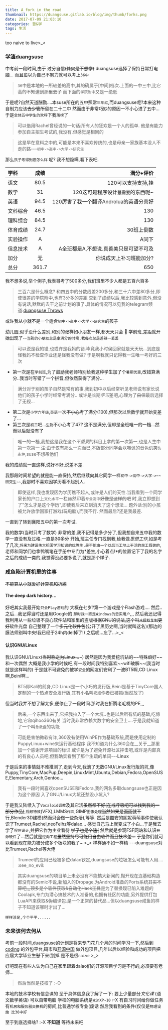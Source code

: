```yaml
---
title: A fork in the road
thumbnail: https://duangsuse.gitlab.io/blog/img/thumb/forks.png
date: 2017-07-09 21:03:10
categories: 哲&学
tags: 生活
---
```

too naive to live>_<
### 学渣duangsuse
中考前一段时间,由于 过分自信~~(其实是不想学)~~ duangsuse选择了保持日常打电脑...
而且蛮以为自己不努力就可以考上`36中`
>`36`中是本地的一所较差的高中,其的确属于\[中间\]档次.上面的一中三中,比它 ~~高的不知道到那里去了~~ 而下面的`学院附中`又是一绝低

于是呢?自然天道酬勤....本suse所在的五中照常`年年红`,而duangsuse呢?本来这种自制力应该~~去少管所~~留在二十二中
然而由于非常巧妙的原因一不小心进了五中...于是`全体五中学生的欢呼`下我`落榜`了
>可以借用Rachel曾经说的一句话:所有人的狂欢是一个人的孤单. 他是有能力参加自主招生考试的,我没有.但感觉是相同的

>这是早在意料之中的,可能是本来不喜欢传统的,也是母亲一家族基本没人不走的路---`初中->高中->大学->研究生`

那么`孩子考得到底怎么样` 呢? 我不想隐瞒,看下表吧.

学科|成绩|满分+评价
:--|:--:|--:
语文|80.5|120可以支持支持,挂
数学|31|120这可是程序设计`蕞需要`的东西呢~
英语|94.5|120厉害了我一个翻译Androlua的英语分真好
文科综合|46.5|130
理科综合|84.5|130
体育成绩|24.7|30班上倒数
实验操作|A|A同下
信息技术|A|A全班都是A,不想说.真善美只是可望不可及
加分|无|你说成天上补习班能加分?
总分|361.7|650

我不想多说,举个例子,我表哥考了500多分,我们班里不少人都是五百六百多
>三百六是什么概念?  和四五中的分数线差200多分,和三十六中差80多分,即使很差的学院附中,也有3分多的差距
查到了成绩以后,我比较感到意外,但没有说话,默默的去干之前计划的事了.具体的情况可以见我的telegram频道:[duangsuse Throws](https://t.me/dsuset)

或许我从小就不是一个适合`初中->高中->大学->研究生`的孩子

幼儿园,似乎没什么差别,和别的~~张祥如~~小朋友一样,都天天只会 :pill:
学前班,差距就开始出现了--`当别的小朋友总是拿满分的时候,我每次总是差辣一丢丢`
>可以说是我的错,也或许是我妈的错.毕竟我小时侯回家就是天天玩...到底是怪我妈不检查作业还是怪我没有做?
于是啊我就只记得我一生唯一考好的三次
+ 第一次是在`学前班`,为了鼓励我老师特别给我这种学生加了个`暑期优惠`,改错算满分..我当时写错了一个拼音,但依然获得了满分...
>满分对于别的孩子自然是常有的事,我到初中以后经常听见老师说有家长说他们的孩子小学时经常考满分..
>或许是长期*学习*差吧,心理为了~~自保~~最后选择了无视...
+ 第二次是`小学六年级`,`英语`一次~~不小心~~考了满分(100),但那次以后数学就开始变差了...
+ 第三次是`初三`吧...`生物`不小心考了47? 这不是满分,但却是全班唯一的一档...然而以后就没有了
>唯一的一档,我想这是我在这个*不重要*的科目上拿的第一次第一,也是人生中第一次第一
>注:由于仅有那么一次而已,本版部分同学会以嘲讽的音色讥笑`伤永仲`,suse不想吊他们

我的成绩就一直这样,说好不好,说差不差.

我那段时间希望的就是能一直保持,然后继续向其它同学一样`初中->高中->大学->~~研究生~~`,我那时不喜欢因学历看不起别人.
>即使这样,我也发现因为学历瞧不起人,或许是人们的天性.当我看到一个同学家长的户口上`文化水平`一栏赫然印着`专业高中`~~好像是这样的吧~~ 时,我立即想到了"怎么才是这个学历",即使我后来立刻消灭了这个想法...
>题外话:别的小孩被允许放学回家打游戏(玩电脑),而我不行. 然而最后?还是我最差.

一直到了转到襄阳五中的第一次考试.

我的数学(当时只考了数学) 非常的差,我不记得是多少分了,但我想自来五中我的数学一直没有及过格.一直是~~30多分~~
开始,班主任专门找到我,给我做*思想工作*,如是考了几次,`将来为建设伟大祖国学习知识的优等生,是不能由一个以后当工地上干活的民工假装的`,老师和同学们也拿鸭嘴笔在手册中专门为*差生,小心着点!*的位置记下了我的名字
之后的成绩一类的,我觉得没必要多说了,就是那个样子.

### 咸鱼陷计算机里的往事
~~不能算从小就爱好计算机和折腾~~
#### The deep dark history...
好吧其实我最开始`只会Play游戏`的
大概在七岁?第一个游戏是个Flash游戏.... 
然后..之后...我记得当时还是用Google的
`那时我一直是Windows的忠实用户`,,,
然后我还记得我利用从一些垃圾不良心软件站和家里的盗版~~根据GNU的说法,这个叫`未授权复制`更好~~软件光盘
自己整理了一个~~多元化软件包~~(公开了黑历史啊,当时就叫这名)(那边的膜法师别叫中央!我已经于24h内del掉了!)
之后呢...忘了...>_<
#### 认识GNU/Linux
我认识GNU/Linux(~~当时称之为Linux...~~~) 居然是因为我爱挖坑钻的~~特殊癖好~~和一次偶然
大概是我小学的时候吧,有一段时间我特别喜欢~~wifi破解~~(我当时就是这样叫的)
于是就不可避免的被学`安全`的网友们安利了一波BT5啊,CD Linux啊,Beini啊...
>BT5即Kali的前身,CD Linux是一个小巧的发行版,Beini是基于TinyCore国人定制的一个热点安全发行版,其有小名叫`奶瓶`~~作者已被抓~~(当然放了)

但当时我并不想了解太多,便停止了一段时间.那时我在折腾老毛桃的PE,,,
>后来,一个东西出来了,它把我拉入了一个大坑..也是以后所有坑的基础,吃惊地,它和qihoo360有关
当时我非常依赖大数字的安全卫士....于是我就知道了一个叫`急救盘`的功能

>可能是害怕微软有诈,360没有使用WinPE作为基础系统,而是使用定制的PuppyLinux+wine来运行基础程序
我不知道为什么360会在__关于__那里加一个感谢开源项目的标识.或许是为了避免开源社区抨击吧,或许是内部真的有良心人员吧,但我确实看到了那个生疏的单词---__Linux__

于是后来的事情就不难推测了,走到今天,我淌了无数GNU/Linux发行版的坑,像Puppy,TinyCore,MacPup,Deepin,LinuxMint,Ubuntu,Debian,Fedora,OpenSUSE,Elementary,Arch,Gentoo...
>我有一段时间喜欢openSUSE和Fedora,我的网名多取duangsuse也正是因为这个原因
入了GNU/Linux大坑还愁没小坑入?

于是我又陆续入了`Vocaloid调教`及其它活~~虽然都不好(在戒呼吸吧可以找到我的一部分作品)~~,`视频特效`(VFX),LMMS`作曲`,GIMP`图像处理`~~当然如果是画画就不行~~,Blender3D建模~~(然而只会做一些杂活)~~,等等.
然后是酷安的妮妮萌萌事件使我认识了Trumeet,Rachel,neoFelhz等dalao...
感觉自己马上就变成了小白...于是我去学了`程序设计`,并把它作为主业看待 ~~学了也是个渣(~~
然后就是参观FSF网站和认识`开源硬件`了...然后就是`逆向工程`~~虽然坚持尽可能用自由软件而且技术差...~~
于是你们就可以看到现在能力被分成多个板块的我了~ >_<
样样通不如一样精 ---duangsuse对比Trumeet,Rachel等大佬
>Trumeet的应用已经被多位dalao钦定,duangsuse的垃圾怎么可能有人用.... :see\_no\_evil:

>其实duangsuse的项目单上未必没有不能搞大新闻的,抛开现在连基础构造都没有的Semic不说,新加入的Dropage,为Android准备的Ports系统~~其实不算吧,,,顶多是个软件获取&自动化Hack工具~~是为了替换现已陷入难题的Coolapk,专门为潜心搞技术的人准备的,也拥有社区的功能,另外提供打包 LuaAPI来获取&~~伪~~编译包.是一个正常的替代品...但以duangsuse咸鱼的样子不知道该哪时才出了...

`样样涉足,个个平平......`
### 未来该何去何从
考前一段时间,duangsuse的计划是将来专门花几个月的时间学习一下,然后到 [coding](https://coding.net) 的外包平台,码市和[开源中国](https://oschina.net) 做外包项目,几年以后以经验和成功的项目把应届大学毕业生~~怼~~下来(划掉
是不是很`naive` >_>

好吧现在有些人认为自己在家里跟着dalao们的开源项目学习是不行的,必须要有老师...
>然后当然是技校了 :-O

本地的技术学校有信息课的
至于具体信息我了解了一下:
要上少量部分*文化课* (语文数学英语)
可以自带电脑
学校的电脑系统是`WinXP~10` :-X
有自习时间给你做任务
有`机房和服务器交换机`的房间,比普通学校专业(废话
然后我看到的条件(仅仅是`物理设施 比36中好`

至于到底选择啥? :-X __不知道__
等待未来吧



